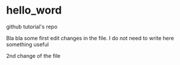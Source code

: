 # hello_word
github tutorial's repo

Bla bla some first edit changes in the file. I do not need to write here something useful

2nd change of the file
